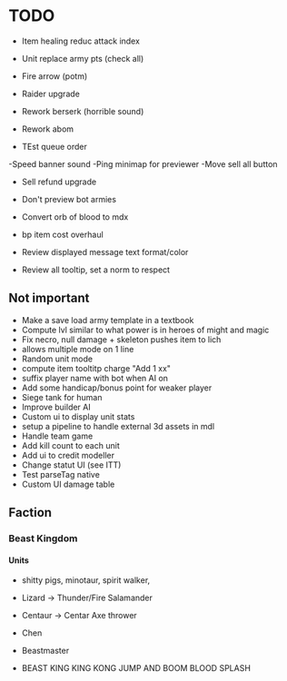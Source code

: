 # TODO
- Item healing reduc attack index

- Unit replace army pts (check all)

- Fire arrow (potm)
- Raider upgrade
- Rework berserk (horrible sound)
- Rework abom
- TEst queue order

-Speed banner sound
-Ping minimap for previewer
-Move sell all button
- Sell refund upgrade
- Don't preview bot armies

- Convert orb of blood to mdx
- bp item cost overhaul
- Review displayed message text format/color
- Review all tooltip, set a norm to respect



## Not important
- Make a save load army template in a textbook
- Compute lvl similar to what power is in heroes of might and magic
- Fix necro, null damage + skeleton pushes item to lich
- allows multiple mode on 1 line
- Random unit mode
- compute item tooltitp charge "Add 1 xx"
- suffix player name with bot when AI on
- Add some handicap/bonus point for weaker player
- Siege tank for human
- Improve builder AI
- Custom ui to display unit stats
- setup a pipeline to handle external 3d assets in mdl
- Handle team game
- Add kill count to each unit
- Add ui to credit modeller
- Change statut UI (see ITT)
- Test parseTag native
- Custom UI damage table



## Faction
### Beast Kingdom
#### Units
- shitty pigs, minotaur, spirit walker,
- Lizard -> Thunder/Fire Salamander
- Centaur -> Centar Axe thrower

- Chen
- Beastmaster
- BEAST KING KING KONG JUMP AND BOOM BLOOD SPLASH
